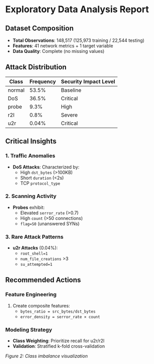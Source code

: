 # Exploratory Data Analysis Report

## Dataset Composition
- **Total Observations**: 148,517 (125,973 training / 22,544 testing)
- **Features**: 41 network metrics + 1 target variable
- **Data Quality**: Complete (no missing values)

## Attack Distribution
| Class    | Frequency | Security Impact Level |
|----------|-----------|-----------------------|
| normal   | 53.5%     | Baseline              |
| DoS      | 36.5%     | Critical              |
| probe    | 9.3%      | High                  |
| r2l      | 0.8%      | Severe                |
| u2r      | 0.04%     | Critical              |

## Critical Insights

### 1. Traffic Anomalies
- **DoS Attacks**: Characterized by:
  - High `dst_bytes` (>100KB)
  - Short `duration` (<2s)
  - TCP `protocol_type`

### 2. Scanning Activity
- **Probes** exhibit:
  - Elevated `serror_rate` (>0.7)
  - High `count` (>50 connections)
  - `flag=S0` (unanswered SYNs)

### 3. Rare Attack Patterns
- **u2r Attacks** (0.04%):
  - `root_shell=1`
  - `num_file_creations` >3
  - `su_attempted=1`

## Recommended Actions

### Feature Engineering
1. Create composite features:
   - `bytes_ratio = src_bytes/dst_bytes`
   - `error_density = serror_rate × count`

### Modeling Strategy
- **Class Weighting**: Prioritize recall for u2r/r2l
- **Validation**: Stratified k-fold cross-validation

*Figure 2: Class imbalance visualization*
